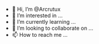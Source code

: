 - 👋 Hi, I’m @Arcrutux
- 👀 I’m interested in ...
- 🌱 I’m currently learning ...
- 💞️ I’m looking to collaborate on ...
- 📫 How to reach me ...

<!---
Arcrutux/Arcrutux is a ✨ special ✨ repository because its `README.md` (this file) appears on your GitHub profile.
You can click the Preview link to take a look at your changes.
--->
